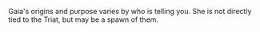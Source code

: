 Gaia's origins and purpose varies by who is telling you. She is not directly tied to the Triat, but may be a spawn of them.